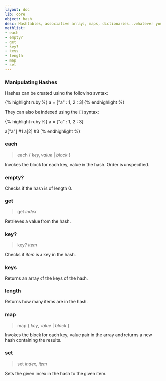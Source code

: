```yaml
---
layout: doc
lib: core
object: hash
desc: Hashtables, associative arrays, maps, dictionaries...whatever you want to call them, these are lists which can be indexed by an arbitrary value.
methlist:
- each
- empty?
- get
- key?
- keys
- length
- map
- set
---
```


### Manipulating Hashes

Hashes can be created using the following syntax:

{% highlight ruby %}
a = ["a" : 1, 2 : 3]
{% endhighlight %}

They can also be indexed using the `[]` syntax:

{% highlight ruby %}
a = ["a" : 1, 2 : 3]

a["a"]  #1
a[2]  #3
{% endhighlight %}

### each
>each { _key_, _value_ | _block_ }

Invokes the block for each key, value in the hash. Order is unspecified.

### empty?

Checks if the hash is of length 0.

### get
>get _index_  

Retrieves a value from the hash.

### key?
>key? _item_

Checks if _item_ is a key in the hash.

### keys

Returns an array of the keys of the hash.

### length

Returns how many items are in the hash.

### map
>map { _key_, _value_ | _block_ }

Invokes the block for each key, value pair in the array and returns a new hash containing the results.

### set
>set _index_, _item_

Sets the given index in the hash to the given item.
